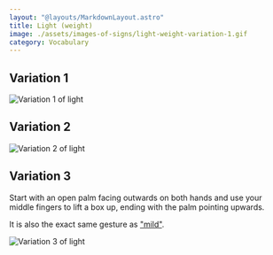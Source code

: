```yaml
---
layout: "@layouts/MarkdownLayout.astro"
title: Light (weight)
image: ./assets/images-of-signs/light-weight-variation-1.gif
category: Vocabulary
---
```


## Variation 1

![Variation 1 of light](@signs/light-weight-variation-1.gif)

## Variation 2

![Variation 2 of light](@signs/light-weight-variation-2.gif)

## Variation 3

Start with an open palm facing outwards on both hands
and use your middle fingers to lift a box up,
ending with the palm pointing upwards.

It is also the exact same gesture as ["mild"](./mild).

![Variation 3 of light](@signs/light-weight-variation-3.gif)
